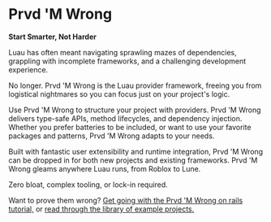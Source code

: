 # Prvd 'M Wrong

**Start Smarter, Not Harder**

Luau has often meant navigating sprawling mazes of dependencies, grappling with
incomplete frameworks, and a challenging development experience.

No longer. Prvd 'M Wrong is the Luau provider framework, freeing you from
logistical nightmares so you can focus just on your project's logic.

Use Prvd 'M Wrong to structure your project with providers. Prvd 'M Wrong
delivers type-safe APIs, method lifecycles, and dependency injection. Whether
you prefer batteries to be included, or want to use your favorite packages and
patterns, Prvd 'M Wrong adapts to your needs.

Built with fantastic user extensibility and runtime integration, Prvd 'M Wrong
can be dropped in for both new projects and existing frameworks. Prvd 'M Wrong
gleams anywhere Luau runs, from Roblox to Lune.

Zero bloat, complex tooling, or lock-in required.

Want to prove them wrong?
[Get going with the Prvd 'M Wrong on rails tutorial,][Tutorial]
or [read through the library of example projects.](./examples/)

[Tutorial]: https://prvdmwrong.luau.page/latest/tutorials
